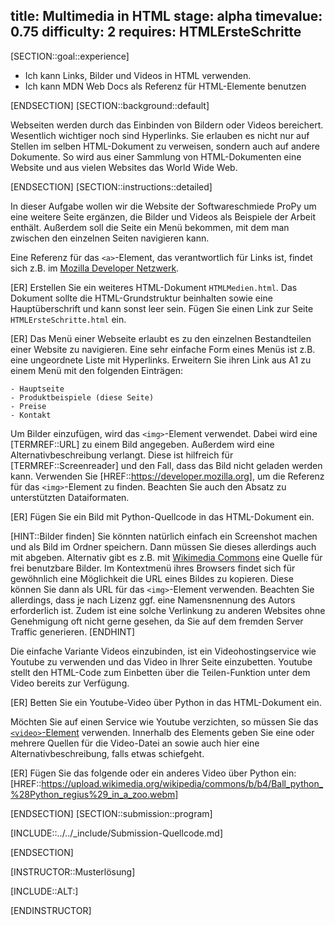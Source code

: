 title: Multimedia in HTML
stage: alpha
timevalue: 0.75
difficulty: 2
requires: HTMLErsteSchritte
---
[SECTION::goal::experience]

- Ich kann Links, Bilder und Videos in HTML verwenden.
- Ich kann MDN Web Docs als Referenz für HTML-Elemente benutzen 

[ENDSECTION]
[SECTION::background::default]

Webseiten werden durch das Einbinden von Bildern oder Videos bereichert. Wesentlich wichtiger noch sind Hyperlinks. Sie erlauben es nicht nur auf Stellen im selben HTML-Dokument zu verweisen, sondern auch auf andere Dokumente. So wird aus einer Sammlung von HTML-Dokumenten eine Website und aus vielen Websites das World Wide Web.

[ENDSECTION]
[SECTION::instructions::detailed]

In dieser Aufgabe wollen wir die Website der Softwareschmiede ProPy um eine weitere Seite ergänzen, die Bilder und Videos als Beispiele der Arbeit enthält. Außerdem soll die Seite ein Menü bekommen, mit dem man zwischen den einzelnen Seiten navigieren kann.

Eine Referenz für das `<a>`-Element, das verantwortlich für Links ist, findet sich z.B. im [Mozilla Developer Netzwerk](https://developer.mozilla.org/en-US/docs/Web/HTML/Element/a). 

[ER] Erstellen Sie ein weiteres HTML-Dokument `HTMLMedien.html`. Das Dokument sollte die HTML-Grundstruktur beinhalten sowie eine Hauptüberschrift und kann sonst leer sein. Fügen Sie einen Link zur Seite `HTMLErsteSchritte.html` ein.

[ER] Das Menü einer Webseite erlaubt es zu den einzelnen Bestandteilen einer Website zu navigieren. Eine sehr einfache Form eines Menüs ist z.B. eine ungeordnete Liste mit Hyperlinks. Erweitern Sie ihren Link aus A1 zu einem Menü mit den folgenden Einträgen:
```text
- Hauptseite
- Produktbeispiele (diese Seite)
- Preise
- Kontakt
```

Um Bilder einzufügen, wird das `<img>`-Element verwendet. Dabei wird eine [TERMREF::URL] zu einem Bild angegeben. Außerdem wird eine Alternativbeschreibung verlangt. Diese ist hilfreich für [TERMREF::Screenreader] und den Fall, dass das Bild nicht geladen werden kann. Verwenden Sie [HREF::https://developer.mozilla.org], um die Referenz für das `<img>`-Element zu finden. Beachten Sie auch den Absatz zu unterstützten Dataiformaten.

[ER]  Fügen Sie ein Bild mit Python-Quellcode in das HTML-Dokument ein. 

[HINT::Bilder finden]
Sie könnten natürlich einfach ein Screenshot machen und als Bild im Ordner speichern. Dann müssen Sie dieses allerdings auch mit abgeben. Alternativ gibt es z.B. mit [Wikimedia Commons](https://commons.wikimedia.org) eine Quelle für frei benutzbare Bilder. Im Kontextmenü ihres Browsers findet sich für gewöhnlich eine Möglichkeit die URL eines Bildes zu kopieren. Diese können Sie dann als URL für das `<img>`-Element verwenden. 
Beachten Sie allerdings, dass je nach Lizenz ggf. eine Namensnennung des Autors erforderlich ist. Zudem ist eine solche Verlinkung zu anderen Websites ohne Genehmigung oft nicht gerne gesehen, da Sie auf dem fremden Server Traffic generieren.
[ENDHINT]

Die einfache Variante Videos einzubinden, ist ein Videohostingservice wie Youtube zu verwenden und das Video in Ihrer Seite einzubetten. Youtube stellt den HTML-Code zum Einbetten über die Teilen-Funktion unter dem Video bereits zur Verfügung.

[ER] Betten Sie ein Youtube-Video über Python in das HTML-Dokument ein.

Möchten Sie auf einen Service wie Youtube verzichten, so müssen Sie das [`<video>`-Element](https://developer.mozilla.org/en-US/docs/Web/HTML/Element/video) verwenden. Innerhalb des Elements geben Sie eine oder mehrere Quellen für die Video-Datei an sowie auch hier eine Alternativbeschreibung, falls etwas schiefgeht.

[ER] Fügen Sie das folgende oder ein anderes Video über Python ein: [HREF::https://upload.wikimedia.org/wikipedia/commons/b/b4/Ball_python_%28Python_regius%29_in_a_zoo.webm]


[ENDSECTION]
[SECTION::submission::program]

[INCLUDE::../../_include/Submission-Quellcode.md]

[ENDSECTION]

[INSTRUCTOR::Musterlösung]

[INCLUDE::ALT:]

[ENDINSTRUCTOR]
